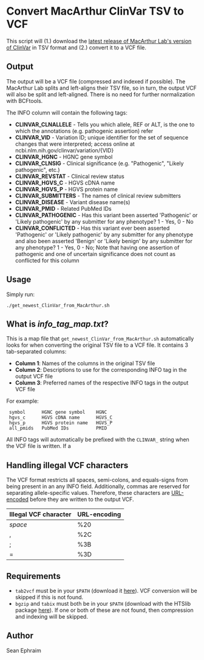 # Convert MacArthur ClinVar TSV to VCF

This script will (1.) download the [latest release of MacArthur Lab's version of ClinVar](https://github.com/macarthur-lab/clinvar/tree/master/output) in TSV format and (2.) convert it to a VCF file.

## Output

The output will be a VCF file (compressed and indexed if possible). The MacArthur Lab splits and left-aligns their TSV file, so in turn, the output VCF will also be split and left-aligned. There is no need for further normalization with BCFtools.

The INFO column will contain the following tags:

- **CLINVAR\_CLNALLELE** - Tells you which allele, REF or ALT, is the one to which the annotations (e.g. pathogenic assertion) refer
- **CLINVAR\_VID** - Variation ID; unique identifier for the set of sequence changes that were interpreted; access online at ncbi.nlm.nih.gov/clinvar/variation/{VID}
- **CLINVAR\_HGNC** - HGNC gene symbol
- **CLINVAR\_CLNSIG** - Clinical significance (e.g. "Pathogenic", "Likely pathogenic", etc.)
- **CLINVAR\_REVSTAT** - Clinical review status
- **CLINVAR\_HGVS\_C** - HGVS cDNA name
- **CLINVAR\_HGVS\_P** - HGVS protein name
- **CLINVAR\_SUBMITTERS** - The names of clinical review submitters
- **CLINVAR\_DISEASE** - Variant disease name(s)
- **CLINVAR\_PMID** - Related PubMed IDs
- **CLINVAR\_PATHOGENIC** - Has this variant been asserted 'Pathogenic' or 'Likely pathogenic' by any submitter for any phenotype? 1 - Yes, 0 - No
- **CLINVAR\_CONFLICTED** - Has this variant ever been asserted 'Pathogenic' or 'Likely pathogenic' by any submitter for any phenotype and also been asserted 'Benign' or 'Likely benign' by any submitter for any phenotype? 1 - Yes, 0 - No; Note that having one assertion of pathogenic and one of uncertain significance does not count as conflicted for this column

## Usage

Simply run:

    ./get_newest_ClinVar_from_MacArthur.sh
   
## What is *info\_tag\_map.txt*?

This is a map file that `get_newest_ClinVar_from_MacArthur.sh` automatically looks for when converting the original TSV file to a VCF file. It contains 3 tab-separated columns:

- **Column 1**: Names of the columns in the original TSV file
- **Column 2**: Descriptions to use for the corresponding INFO tag in the output VCF file
- **Column 3**: Preferred names of the respective INFO tags in the output VCF file

For example:

     symbol      HGNC gene symbol    HGNC
     hgvs_c      HGVS cDNA name      HGVS_C
     hgvs_p      HGVS protein name   HGVS_P
     all_pmids   PubMed IDs          PMID

All INFO tags will automatically be prefixed with the `CLINVAR_` string when the VCF file is written. If a 

## Handling illegal VCF characters

The VCF format restricts all spaces, semi-colons, and equals-signs from being present in an any INFO field. Additionally, commas are reserved for separating allele-specific values. Therefore, these characters are [URL-encoded](http://www.w3schools.com/tags/ref_urlencode.asp) before they are written to the output VCF.

| Illegal VCF character | URL-encoding |
| --------------------- | ------------ |
| *space*               | %20          |
| ,                     | %2C          |
| ;                     | %3B          |
| =                     | %3D          |

## Requirements

- `tab2vcf` must be in your `$PATH` (download it [here](https://github.com/sephraim/bin4matics)). VCF conversion will be skipped if this is not found.
- `bgzip` and `tabix` must both be in your `$PATH` (download with the HTSlib package [here](https://github.com/samtools/htslib/releases/)). If one or both of these are not found, then compression and indexing will be skipped.

## Author

Sean Ephraim
